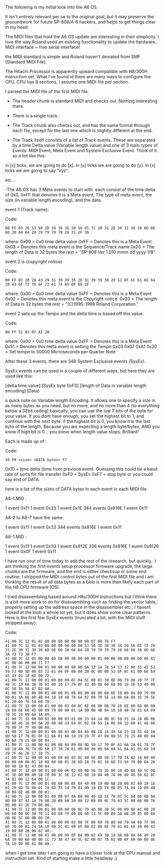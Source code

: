 The following is my initial look into the A6 OS. 

It isn't entirely relevant per se to the original goal, but it may preserve the grooundwork for future SP-808/A-6 hackers, and helps to get things clear in my head.


The MIDI files that hold the A6 OS update are interesting in their simplicity. I love the way Roland used an existing functionality to update the hardware.. MIDI interface = free serial interface!

the MIDI standard is simple and Roland haven't deviated from SMF (Standard MIDI File).

The Hitachi Processor is apparently upward compatible with H8/300H instruction set. What I've found id there are many ways to configure the CPU. CPU has 8 sections, I assume one MIDI file per section.

I parsed the MIDI file of the first MIDI file.

- The header chunk is standard MIDI and checks out. Nothing interesting there.

- There is a single track.

- The Track chunk also checks out, and has the same format through each file, except for the last one which is slightly different at the end.

- The Track itself consists of a list of Track events. These are separated by a time Delta value (Variable length value) and one of 3 main types of Events: MIDI Event, Meta Event and System Exclusive Event. Think of it as a list like this:

in [x] ticks,
we are going to do [x].
in [x] ticks
we are going to do [y].
in [x] ticks
we are going to say "xyz".

etc...


-The A6 OS has 3 Meta events to start with. each consist of the time delta of 0x0, 0xFF that denotes it is a Meta event, The type of meta event, the size (in variable length encoding), and the data.

event 1 (Track name):

Code:
```
00 FF 03 20 53 50 2D 38 30 38 20 56 65 72 20 31 2E 30 31 30 20 6D 6D 6D 20 64 64 20 79 79 79 79 20 31 2F 38
```

where:
0x00 = 0x0 time delta value
0xFF = Denotes this is a Meta Event
0x03 = Denotes this meta event is the Sequence/Track name
0x20 = The length of Data is 32 bytes
the rest = "SP-808 Ver 1.010 mmm dd yyyy 1/8"

event 2 is (copyright notice)

Code:
```
00 FF 02 20 28 43 29 31 39 39 35 2D 31 39 39 38 20 52 6F 6C 61 6E 64 20 43 6F 72 70 6F 72 61 74 69 6F 6E 2E
```

where:
0x00 = 0x0 time delta value
0xFF = Denotes this is a Meta Event
0x02 = Denotes this meta event is the Copyright notice.
0x20 = The length of Data is 32 bytes
the rest = "(C)1995-1998 Roland Corporation."

event 2 sets up the Tempo and the delta time is based off this value.

Code:
```
00 FF 51 03 07 A1 20
```

where:
0x00 = 0x0 time delta value
0xFF = Denotes this is a Meta Event
0x51 = Denotes this meta event is setting the Tempo
0x03 0x07 0xA1 0x20 = Set tempo to 50000 Microseconds per Quarter Note


After these 3 events, there are 348 System Exclusive events (SysEx).

SysEx events can be used in a couple of different ways, but here they are used like this:

[delta time value] [SysEx byte 0xF0] [length of Data in variable length encoding] [Data]

a quick note on Variable length Encoding. It allows one to specify a size in as many bytes as you need, but no more, and no more than 4 (to everything below a 32bit ceiling)
basically, you can use the low 7 bits of the byte for your value. If you dont have enough, you set the highest bit to 1, and continue with the next byte. if the highest bit is 0, you know it is the last byte of the length. Because you are expecting a length byte/bytes, AND you know if high bit is 0... you know when length value stops. Brilliant!

Each is made up of :

Code:
```
10 F0 <size> <DATA bytes> F7
```

0x10 = time delta (time from previous event. Guessing this could be a baud rate of sorts for file transfer
0xF0 = SysEv
0xF7 = stop byte or you could say end of DATA.

here is a list of the sizes of DATA bytes in each event in each MIDI file

A6-1.MID :

1 event 0x11
1 event 0x33
1 event 0x1E
344 events 0x816E
1 event 0x11

A6-2 to A6-7 have the same:

1 event 0x11
1 event 0x33
344 events 0x816E
1 event 0x11

A6-1.MID :

1 event 0x11
1 event 0x33
1 event 0x812E
336 events 0x816E
1 event 0x8126
1 event 0x0F
1 event 0x11


I have run oout of time today to add the rest of the research, but quickly.. I am thinking the first events setup processor firmware upgrade, the large chunks are the firmware, and the end is either checksup or some end routine.
I stripped the MIDI control bytes out of the first MIDI file and I am thinking the result of all data bytes as a blob is more than likely each part of the H8 CPU firmware (OS).

I tried disassembling based around H8s/300H instructions but I think there is a bit more work to do for disassembling such as finding the vector table, properly setting up the address space in the disassembler etc..
I havent looked at the blob a whole lot yet, but it does show some clear patterns. Here is the first few SysEx events (truncated a bit, with the MIDI stuff stripped away):

Code:
```
41 00 7C 12 01 02 00 00 00 00 00 00 00 07 00 76 F7
41 00 7C 12 01 03 00 00 00 00 00 00 53 50 2D 38 30 38 20 56 65 72 20 31 2E 30 31 30 20 6D 6D 6D 20 64 64 20 79 79 79 79 20 68 68 3A 6D 6D 3A 73 73 38 F7
41 00 7C 12 01 00 00 00 00 00 00 00 00 00 01 00 00 00 00 00 00 00 01 0C 00 00 00 00 71 F7
41 00 7C 12 00 00 01 00 00 00 00 00 5A 13 14 78 54 53 32 00 35 45 53 59 53 00 5D 00 03 72 61 04 0F 00 00 20 0C 00 00 52 6F 6C 61 00 6E 64 45 43 01 10 6D 00 72..
41 00 7C 12 00 00 01 00 00 00 0C 04 5C 00 01 30 0D 06 79 08 20 7F 7F 46 3C 19 66 30 7D 01 40 16 17 76 0F 42 40 0A 60 68 08 28 16 53 46 06 0C 58 16 58 47 02 0A..
41 00 7C 12 00 00 01 00 00 01 08 08 00 08 0D 60 6E 18 00 0A 09 79 00 00 01 1A 0E 00 4B 04 10 10 40 78 6A 02 09 70 5E 14 09 6A 09 35 70 5E 01 20 6D 76 54 60 70..
41 00 7C 12 00 00 01 00 00 02 04 0C 6E 68 00 08 70 28 6E 00 68 00 08 18 08 6E 68 45 00 09 79 00 00 01 1A 00 0D 4B 04 10 10 40 78 01 6A 09 70 5E 14 09 6A 1A 09..
41 00 7C 12 00 00 01 00 00 03 01 00 33 64 14 0D 0C 58 55 2A 2A 0D 06 1D 60 46 16 04 6A 2D 00 40 33 64 0C 02 58 55 1A 0D 06 1D 60 41 46 06 79 00 7F 7F 40 06 08..
41 00 7C 12 00 00 01 00 00 03 0D 04 68 08 28 16 46 5A 19 18 55 40 10 0D 50 17 70 01 0F 61 0A 01 68 19 29 29 7F 47 08 0B 55 79 25 40 00 04 4D 6A 79 25 00 08 04..
41 00 7C 12 00 00 01 00 00 04 09 08 0D 50 17 70 0F 61 0A 2A 01 78 7F 68 18 40 76 74 0D 50 17 70 7A 01 00 08 00 00 04 0A 61 0A 01 05 68 19 29 7F 46 26 17 18 75..
41 00 7C 12 00 00 01 00 00 05 05 0C 40 0E 0D 50 17 70 7A 02 16 00 00 00 08 0A 06 01 18 08 68 68 01 20 6D 28 76 01 10 6D 73 54 70 00 6A 28 00 40 10 01 47 00 04..
41 00 7C 12 00 00 01 00 00 06 02 00 0B 56 79 26 00 10 4D 00 40 5C 00 0C 3E 0D 00 40 58 70 00 3C 5E 12 62 08 10 04 40 7A 06 00 40 50 02 0C 7A 01 00 12 64 00 1C..
41 00 7C 12 00 00 01 00 00 06 0E 04 40 08 19 00 6B 20 00 02 40 10 1E 01 20 6D 76 00 01 10 6D 73 54 70 01 00 10 6D 74 0D 05 7A 04 10 00 40 10 00 6E 48 00 00 01..
41 00 7C 12 00 00 01 00 00 07 0A 08 00 40 10 1E 78 01 5C 04 00 0B 0A 0D 00 47 42 10 79 00 20 00 6B 20 00 12 60 00 0C 78 03 5C 00 08 0B 76 0D 00 47 2E 79 00 00..
41 00 7C 12 00 00 01 00 00 08 06 0C 79 40 00 20 5C 00 09 08 4C 6B 20 00 60 00 0C 50 78 11 68 68 79 00 00 68 11 5C 00 09 3A 6B 20 45 00 60 00 0E 5C 00 0B 00 20..
41 00 7C 12 00 00 01 00 00 09 03 00 7F 00 69 70 0D 40 79 4A 60 7F 00 6F 70 00 02 24 5A 10 0A 2C 01 00 6F 00 62 00 0E 78 01 6E 68 49 00 03 19 00 6B 20 00 02 40..
41 00 7C 12 00 00 01 00 00 09 0F 04 00 02 69 30 18 08 68 0A 68 40 28 6A 30 00 60 40 00 1C 73 30 47 44 5C 02 00 07 76 01 00 6F 60 00 00 0E 7A 10 00 00 01 00 00..
```

when I get time later I am going to have a closer look at the CPU manual and instruction set. Kind of starting make a little headway :)



